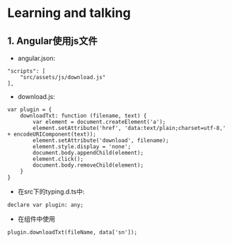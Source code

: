 # Learning and talking

## 1. Angular使用js文件

* angular.json:
~~~~
"scripts": [
    "src/assets/js/download.js"
],
~~~~

* download.js:
~~~~
var plugin = {
    downloadTxt: function (filename, text) {
        var element = document.createElement('a');
        element.setAttribute('href', 'data:text/plain;charset=utf-8,' + encodeURIComponent(text));
        element.setAttribute('download', filename);
        element.style.display = 'none';
        document.body.appendChild(element);
        element.click();
        document.body.removeChild(element);
    }
}
~~~~

* 在src下的typing.d.ts中:
~~~~
declare var plugin: any;
~~~~

* 在组件中使用
~~~~
plugin.downloadTxt(fileName, data['sn']);
~~~~
